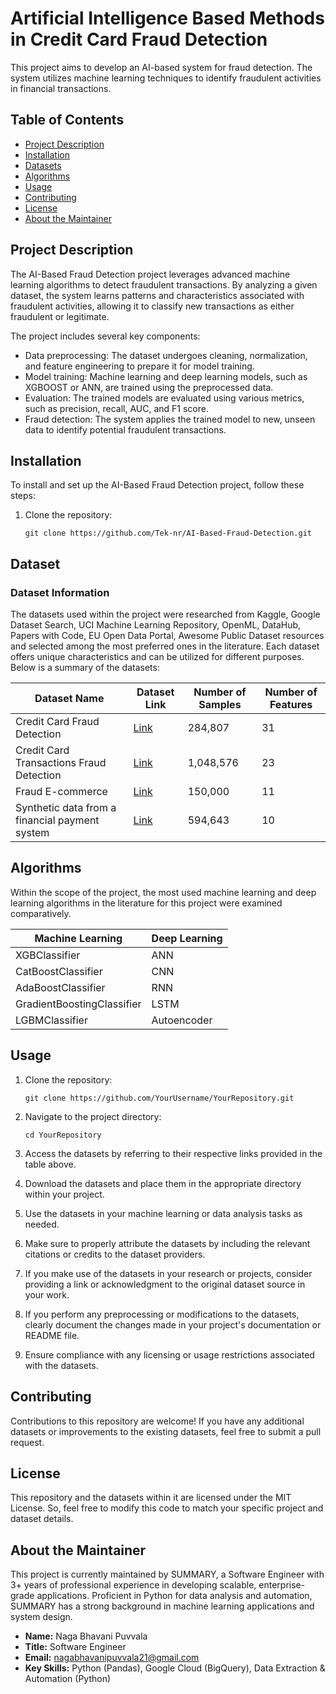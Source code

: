 # Artificial Intelligence Based Methods in Credit Card Fraud Detection

This project aims to develop an AI-based system for fraud detection. The system utilizes machine learning techniques to identify fraudulent activities in financial transactions.

## Table of Contents

- [Project Description](#project-description)
- [Installation](#installation)
- [Datasets](#dataset)
- [Algorithms](#algorithms)
- [Usage](#usage)
- [Contributing](#contributing)
- [License](#license)
- [About the Maintainer](#about-the-maintainer)

## Project Description

The AI-Based Fraud Detection project leverages advanced machine learning algorithms to detect fraudulent transactions. By analyzing a given dataset, the system learns patterns and characteristics associated with fraudulent activities, allowing it to classify new transactions as either fraudulent or legitimate.

The project includes several key components:

- Data preprocessing: The dataset undergoes cleaning, normalization, and feature engineering to prepare it for model training.
- Model training: Machine learning and deep learning models, such as XGBOOST or ANN, are trained using the preprocessed data.
- Evaluation: The trained models are evaluated using various metrics, such as precision, recall, AUC, and F1 score.
- Fraud detection: The system applies the trained model to new, unseen data to identify potential fraudulent transactions.

## Installation

To install and set up the AI-Based Fraud Detection project, follow these steps:

1. Clone the repository:

   ```shell
   git clone https://github.com/Tek-nr/AI-Based-Fraud-Detection.git
   ```

## Dataset

### Dataset Information

The datasets used within the project were researched from Kaggle, Google Dataset Search, UCI Machine Learning Repository, OpenML, DataHub, Papers with Code, EU Open Data Portal, Awesome Public Dataset resources and selected among the most preferred ones in the literature. Each dataset offers unique characteristics and can be utilized for different purposes. Below is a summary of the datasets:


| Dataset Name                              | Dataset Link                                                               | Number of Samples | Number of Features |
|-------------------------------------------|---------------------------------------------------------------------------|-------------------|--------------------|
| Credit Card Fraud Detection               | [Link](https://www.kaggle.com/datasets/mlg-ulb/creditcardfraud)            | 284,807           | 31                 |
| Credit Card Transactions Fraud Detection  | [Link](https://www.kaggle.com/datasets/kartik2112/fraud-detection)         | 1,048,576         | 23                 |
| Fraud E-commerce                          | [Link](https://www.kaggle.com/datasets/vbinh002/fraud-ecommerce)           | 150,000           | 11                 |
| Synthetic data from a financial payment system | [Link](https://www.kaggle.com/datasets/ealaxi/banksim1)                   | 594,643           | 10                 |

## Algorithms
Within the scope of the project, the most used machine learning and deep learning algorithms in the literature for this project were examined comparatively.

| Machine Learning                    | Deep Learning                  |
|-------------------------|----------------------------|
| XGBClassifier           | ANN  |
| CatBoostClassifier      | CNN                   |
| AdaBoostClassifier      | RNN         |
| GradientBoostingClassifier | LSTM       |
| LGBMClassifier          | Autoencoder                   |


## Usage

1. Clone the repository:

   ```shell
   git clone https://github.com/YourUsername/YourRepository.git
   ```
   
2. Navigate to the project directory:
   ```shell
   cd YourRepository
   ```

4. Access the datasets by referring to their respective links provided in the table above.
5. Download the datasets and place them in the appropriate directory within your project.
6. Use the datasets in your machine learning or data analysis tasks as needed.
7. Make sure to properly attribute the datasets by including the relevant citations or credits to the dataset providers.
8. If you make use of the datasets in your research or projects, consider providing a link or acknowledgment to the original dataset source in your work.
9. If you perform any preprocessing or modifications to the datasets, clearly document the changes made in your project's documentation or README file.
10. Ensure compliance with any licensing or usage restrictions associated with the datasets.

## Contributing

Contributions to this repository are welcome! If you have any additional datasets or improvements to the existing datasets, feel free to submit a pull request.

## License

This repository and the datasets within it are licensed under the MIT License. So, feel free to modify this code to match your specific project and dataset details.

## About the Maintainer

This project is currently maintained by SUMMARY, a Software Engineer with 3+ years of professional experience in developing scalable, enterprise-grade applications. Proficient in Python for data analysis and automation, SUMMARY has a strong background in machine learning applications and system design.

- **Name:**  Naga Bhavani Puvvala 
- **Title:** Software Engineer
- **Email:** nagabhavanipuvvala21@gmail.com
- **Key Skills:** Python (Pandas), Google Cloud (BigQuery), Data Extraction & Automation (Python)
